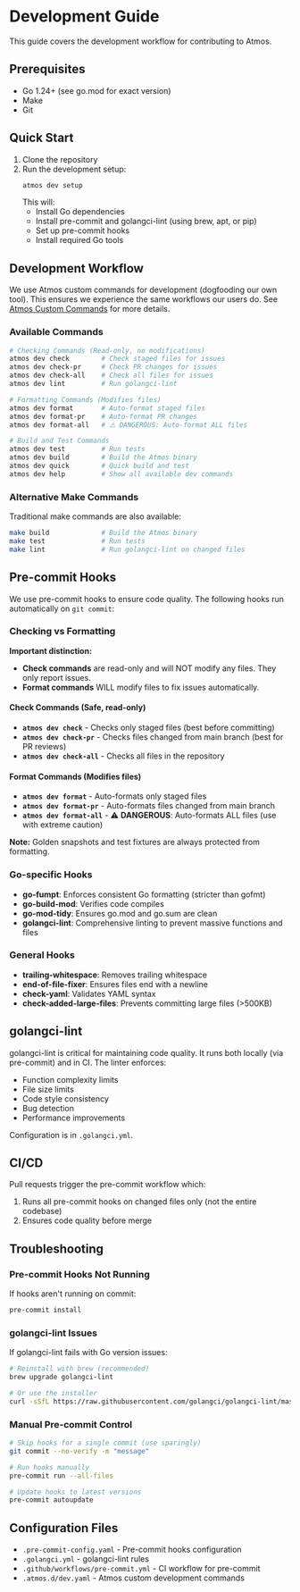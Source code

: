 # Development Guide

This guide covers the development workflow for contributing to Atmos.

## Prerequisites

- Go 1.24+ (see go.mod for exact version)
- Make
- Git

## Quick Start

1. Clone the repository
2. Run the development setup:
   ```bash
   atmos dev setup
   ```
   This will:
   - Install Go dependencies
   - Install pre-commit and golangci-lint (using brew, apt, or pip)
   - Set up pre-commit hooks
   - Install required Go tools

## Development Workflow

We use Atmos custom commands for development (dogfooding our own tool). This ensures we experience the same workflows our users do. See [Atmos Custom Commands](https://atmos.tools/core-concepts/custom-commands/) for more details.

### Available Commands

```bash
# Checking Commands (Read-only, no modifications)
atmos dev check        # Check staged files for issues
atmos dev check-pr     # Check PR changes for issues  
atmos dev check-all    # Check all files for issues
atmos dev lint         # Run golangci-lint

# Formatting Commands (Modifies files)
atmos dev format       # Auto-format staged files
atmos dev format-pr    # Auto-format PR changes
atmos dev format-all   # ⚠️ DANGEROUS: Auto-format ALL files

# Build and Test Commands
atmos dev test         # Run tests
atmos dev build        # Build the Atmos binary
atmos dev quick        # Quick build and test
atmos dev help         # Show all available dev commands
```

### Alternative Make Commands

Traditional make commands are also available:

```bash
make build             # Build the Atmos binary
make test              # Run tests
make lint              # Run golangci-lint on changed files
```

## Pre-commit Hooks

We use pre-commit hooks to ensure code quality. The following hooks run automatically on `git commit`:

### Checking vs Formatting

**Important distinction:**
- **Check commands** are read-only and will NOT modify any files. They only report issues.
- **Format commands** WILL modify files to fix issues automatically.

#### Check Commands (Safe, read-only)
- **`atmos dev check`** - Checks only staged files (best before committing)
- **`atmos dev check-pr`** - Checks files changed from main branch (best for PR reviews)
- **`atmos dev check-all`** - Checks all files in the repository

#### Format Commands (Modifies files)
- **`atmos dev format`** - Auto-formats only staged files
- **`atmos dev format-pr`** - Auto-formats files changed from main branch
- **`atmos dev format-all`** - ⚠️ **DANGEROUS**: Auto-formats ALL files (use with extreme caution)

**Note:** Golden snapshots and test fixtures are always protected from formatting.

### Go-specific Hooks
- **go-fumpt**: Enforces consistent Go formatting (stricter than gofmt)
- **go-build-mod**: Verifies code compiles
- **go-mod-tidy**: Ensures go.mod and go.sum are clean
- **golangci-lint**: Comprehensive linting to prevent massive functions and files

### General Hooks
- **trailing-whitespace**: Removes trailing whitespace
- **end-of-file-fixer**: Ensures files end with a newline
- **check-yaml**: Validates YAML syntax
- **check-added-large-files**: Prevents committing large files (>500KB)

## golangci-lint

golangci-lint is critical for maintaining code quality. It runs both locally (via pre-commit) and in CI. The linter enforces:

- Function complexity limits
- File size limits
- Code style consistency
- Bug detection
- Performance improvements

Configuration is in `.golangci.yml`.

## CI/CD

Pull requests trigger the pre-commit workflow which:
1. Runs all pre-commit hooks on changed files only (not the entire codebase)
2. Ensures code quality before merge

## Troubleshooting

### Pre-commit Hooks Not Running

If hooks aren't running on commit:
```bash
pre-commit install
```

### golangci-lint Issues

If golangci-lint fails with Go version issues:
```bash
# Reinstall with brew (recommended)
brew upgrade golangci-lint

# Or use the installer
curl -sSfL https://raw.githubusercontent.com/golangci/golangci-lint/master/install.sh | sh -s -- -b $(go env GOPATH)/bin
```

### Manual Pre-commit Control

```bash
# Skip hooks for a single commit (use sparingly)
git commit --no-verify -m "message"

# Run hooks manually
pre-commit run --all-files

# Update hooks to latest versions
pre-commit autoupdate
```

## Configuration Files

- `.pre-commit-config.yaml` - Pre-commit hooks configuration
- `.golangci.yml` - golangci-lint rules
- `.github/workflows/pre-commit.yml` - CI workflow for pre-commit
- `.atmos.d/dev.yaml` - Atmos custom development commands
